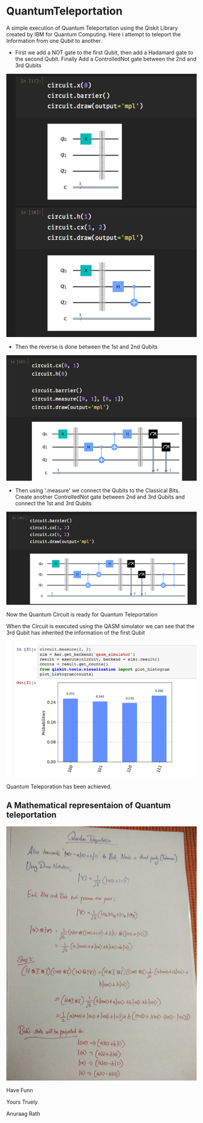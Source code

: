 # QuantumTeleportation
A simple execution of Quantum Teleportation using the Qiskit Library created by IBM for Quantum Computing. Here i attempt to teleport the Information from one Qubit to another.

* First we add a NOT gate to the first Qubit, then add a Hadamard gate to the second Qubit. Finally Add a ControlledNot gate between the 2nd and 3rd Qubits

![1](/images/1.png)

* Then the reverse is done between the 1st and 2nd Qubits

![2](/images/2.png)

* Then using '.measure' we connect the Qubits to the Classical Bits. Create another ControlledNot gate between 2nd and 3rd Qubits and connect the 1st and 3rd Qubits

![3](/images/3.png)

Now the Quantum Circuit is ready for Quantum Teleportation

When the Circuit is executed using the QASM simulator we can see that the 3rd Qubit has inherited the information of the first Qubit

![4](/images/4.png)

Quantum Teleporation has been achieved.

## A Mathematical representaion of Quantum teleportation
![5](/images/5.jpeg)

Have Funn

Yours Truely

Anuraag Rath
